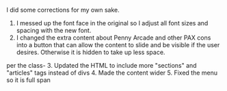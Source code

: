 I did some corrections for my own sake.

1. I messed up the font face in the original so I adjust all font sizes and spacing with the new font.
2. I changed the extra content about Penny Arcade and other PAX cons into a button that can allow the content to slide and be visible if the user desires.   Otherwise it is hidden to take up less space.

per the class-
3. Updated the HTML to include more "sections" and "articles" tags instead of divs
4. Made the content wider
5. Fixed the menu so it is full span
